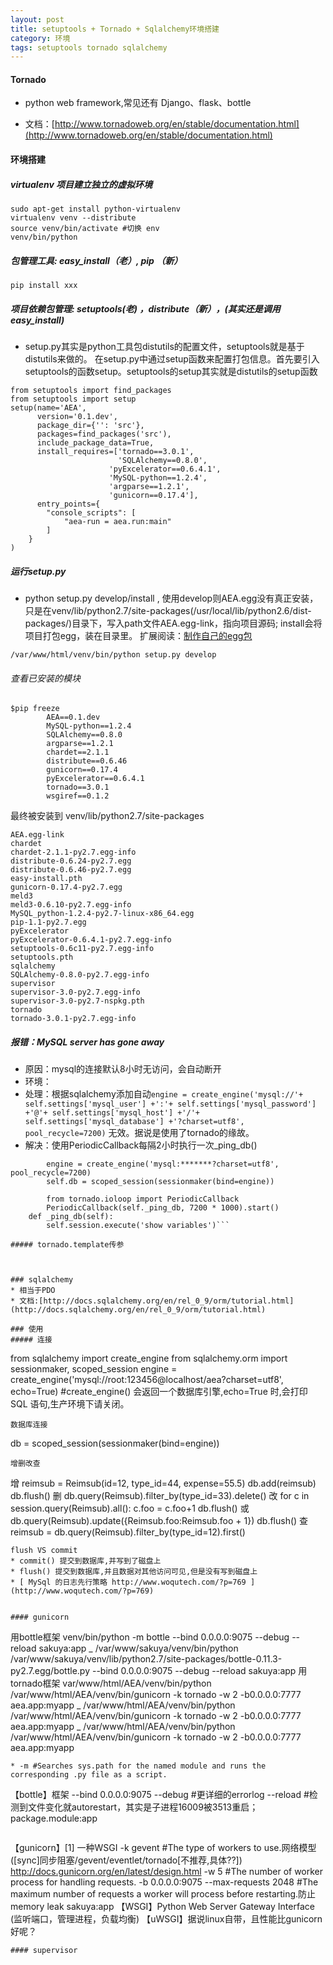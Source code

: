 ```yaml
---
layout: post
title: setuptools + Tornado + Sqlalchemy环境搭建
category: 环境 
tags: setuptools tornado sqlalchemy
---
```


#### Tornado
* python web framework,常见还有 Django、flask、bottle

* 文档：[http://www.tornadoweb.org/en/stable/documentation.html](http://www.tornadoweb.org/en/stable/documentation.html)

#### 环境搭建
##### virtualenv 项目建立独立的虚拟环境
```
sudo apt-get install python-virtualenv
virtualenv venv --distribute
source venv/bin/activate #切换 env
venv/bin/python
```
##### 包管理工具: easy_install（老）, pip （新）
```
pip install xxx
```
##### 项目依赖包管理: setuptools(老) ，distribute（新），(其实还是调用easy_install)
* setup.py其实是python工具包distutils的配置文件，setuptools就是基于distutils来做的。 在setup.py中通过setup函数来配置打包信息。首先要引入setuptools的函数setup。setuptools的setup其实就是distutils的setup函数
```
from setuptools import find_packages
from setuptools import setup
setup(name='AEA',
      version='0.1.dev',
      package_dir={'': 'src'},
      packages=find_packages('src'),
      include_package_data=True,
      install_requires=['tornado==3.0.1',
                        'SQLAlchemy==0.8.0',
                      'pyExcelerator==0.6.4.1',
                      'MySQL-python==1.2.4',
                      'argparse==1.2.1',
                      'gunicorn==0.17.4'],
      entry_points={
        "console_scripts": [
            "aea-run = aea.run:main"
        ]   
    }
)
```
##### 运行setup.py
* python setup.py develop/install , 使用develop则AEA.egg没有真正安装，只是在venv/lib/python2.7/site-packages(/usr/local/lib/python2.6/dist-packages/)目录下，写入path文件AEA.egg-link，指向项目源码; install会将项目打包egg，装在目录里。 扩展阅读：[制作自己的egg包](http://www.worldhello.net/2010/12/08/2178.html)
```
/var/www/html/venv/bin/python setup.py develop
```
###### 查看已安装的模块
```
$pip freeze
        AEA==0.1.dev
        MySQL-python==1.2.4
        SQLAlchemy==0.8.0
        argparse==1.2.1
        chardet==2.1.1
        distribute==0.6.46
        gunicorn==0.17.4
        pyExcelerator==0.6.4.1
        tornado==3.0.1
        wsgiref==0.1.2
```
最终被安装到 venv/lib/python2.7/site-packages
```
AEA.egg-link
chardet
chardet-2.1.1-py2.7.egg-info
distribute-0.6.24-py2.7.egg
distribute-0.6.46-py2.7.egg
easy-install.pth
gunicorn-0.17.4-py2.7.egg
meld3
meld3-0.6.10-py2.7.egg-info
MySQL_python-1.2.4-py2.7-linux-x86_64.egg
pip-1.1-py2.7.egg
pyExcelerator
pyExcelerator-0.6.4.1-py2.7.egg-info
setuptools-0.6c11-py2.7.egg-info
setuptools.pth
sqlalchemy
SQLAlchemy-0.8.0-py2.7.egg-info
supervisor
supervisor-3.0-py2.7.egg-info
supervisor-3.0-py2.7-nspkg.pth
tornado
tornado-3.0.1-py2.7.egg-info
```
##### 报错：MySQL server has gone away
* 原因：mysql的连接默认8小时无访问，会自动断开
* 环境：
* 处理：根据sqlalchemy添加自动``engine = create_engine('mysql://'+ self.settings['mysql_user'] +':'+ self.settings['mysql_password'] +'@'+ self.settings['mysql_host'] +'/'+ self.settings['mysql_database'] +'?charset=utf8', pool_recycle=7200)`` 无效。据说是使用了tornado的缘故。
* 解决：使用PeriodicCallback每隔2小时执行一次_ping_db()
```
        engine = create_engine('mysql:*******?charset=utf8', pool_recycle=7200)
        self.db = scoped_session(sessionmaker(bind=engine))

        from tornado.ioloop import PeriodicCallback
        PeriodicCallback(self._ping_db, 7200 * 1000).start()
    def _ping_db(self):
        self.session.execute('show variables')``` 

##### tornado.template传参



### sqlalchemy
* 相当于PDO 
* 文档:[http://docs.sqlalchemy.org/en/rel_0_9/orm/tutorial.html](http://docs.sqlalchemy.org/en/rel_0_9/orm/tutorial.html)

### 使用
##### 连接
```
from sqlalchemy import create_engine
from sqlalchemy.orm import sessionmaker, scoped_session
engine = create_engine('mysql://root:123456@localhost/aea?charset=utf8', echo=True)   #create_engine() 会返回一个数据库引擎,echo=True 时,会打印 SQL 语句,生产环境下请关闭。
```
数据库连接
```
db = scoped_session(sessionmaker(bind=engine))
```
增删改查
```
增
reimsub = Reimsub(id=12, type_id=44, expense=55.5)
db.add(reimsub)
db.flush()
删
db.query(Reimsub).filter_by(type_id=33).delete()
改
for c in session.query(Reimsub).all():
c.foo = c.foo+1
db.flush()
或
db.query(Reimsub).update({Reimsub.foo:Reimsub.foo + 1})
db.flush()
查
reimsub = db.query(Reimsub).filter_by(type_id=12).first()
```
flush VS commit
* commit() 提交到数据库,并写到了磁盘上
* flush() 提交到数据库,并且数据对其他访问可见,但是没有写到磁盘上
* [ MySql 的日志先行策略 http://www.woqutech.com/?p=769 ](http://www.woqutech.com/?p=769)


#### gunicorn
```
用bottle框架 
 venv/bin/python -m bottle --bind 0.0.0.0:9075 --debug --reload sakuya:app
  \_ /var/www/sakuya/venv/bin/python /var/www/sakuya/venv/lib/python2.7/site-packages/bottle-0.11.3-py2.7.egg/bottle.py --bind 0.0.0.0:9075 --debug --reload sakuya:app
 用tornado框架
 var/www/html/AEA/venv/bin/python /var/www/html/AEA/venv/bin/gunicorn -k tornado -w 2 -b0.0.0.0:7777 aea.app:myapp
  \_ /var/www/html/AEA/venv/bin/python /var/www/html/AEA/venv/bin/gunicorn -k tornado -w 2 -b0.0.0.0:7777 aea.app:myapp
  \_ /var/www/html/AEA/venv/bin/python /var/www/html/AEA/venv/bin/gunicorn -k tornado -w 2 -b0.0.0.0:7777 aea.app:myapp
```
* -m #Searches sys.path for the named module and runs the corresponding .py file as a script.
```
【bottle】框架
--bind 0.0.0.0:9075
--debug #更详细的errorlog
--reload #检测到文件变化就autorestart，其实是子进程16009被3513重启；
package.module:app
```
```
【gunicorn】[1] 一种WSGI
-k gevent #The type of workers to use.网络模型([sync]同步阻塞/gevent/eventlet/tornado[不推荐,具体??]) http://docs.gunicorn.org/en/latest/design.html
-w 5 #The number of worker process for handling requests.
-b 0.0.0.0:9075
--max-requests 2048 #The maximum number of requests a worker will process before restarting.防止memory leak
sakuya:app
【WSGI】Python Web Server Gateway Interface (监听端口，管理进程，负载均衡) 【uWSGI】据说linux自带，且性能比gunicorn好呢？
```
#### supervisor


